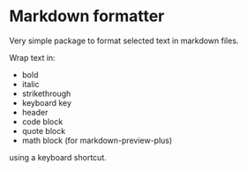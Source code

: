 # Markdown formatter

Very simple package to format selected text in markdown files.

Wrap text in:
- bold
- italic
- strikethrough
- keyboard key
- header
- code block
- quote block
- math block (for markdown-preview-plus)

using a keyboard shortcut.
